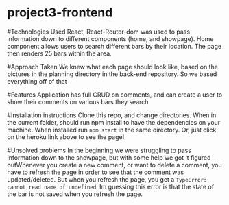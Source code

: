 # project3-frontend

#Technologies Used
React, React-Router-dom was used to pass information down to different components (home, and showpage). Home component allows users to search different bars by their location. The page then renders 25 bars within the area.

#Approach Taken
We knew what each page should look like, based on the pictures in the planning directory in the back-end repository. So we based everything off of that

#Features
Application has full CRUD on comments, and can create a user to show their comments on various bars they search

#Installation instructions
Clone this repo, and change directories. When in the current folder, should run npm install to have the dependencies on your machine. When installed run `npm start` in the same directory. Or, just click on the heroku link above to see the page!

#Unsolved problems
In the beginning we were struggling to pass information down to the showpage, but with some help we got it figured outWhenever you create a new comment, or want to delete a comment, you have to refresh the page in order to see that the comment was updated/deleted. But when you refresh the page, you get a `TypeError: cannot read name of undefined`. Im guessing this error is that the state of the bar is not saved when you refresh the page.
